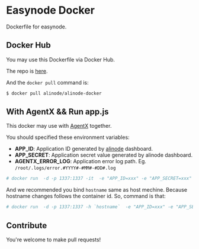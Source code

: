 # Easynode Docker

Dockerfile for easynode.

## Docker Hub

You may use this Dockerfile via Docker Hub.

The repo is [here](https://hub.docker.com/r/alinode/alinode-docker/).

And the `docker pull` command is:

```sh
$ docker pull alinode/alinode-docker
```

## With AgentX && Run app.js

This docker may use with [AgentX](https://github.com/aliyun-node/agentx) together.

You should specified these environment variables:

- **APP_ID**: Application ID generated by [alinode](http://alinode.aliyun.com/) dashboard.
- **APP_SECRET**: Application secret value generated by alinode dashboard.
- **AGENTX_ERROR_LOG**: Application error log path. Eg. `/root/.logs/error.#YYYY#-#MM#-#DD#.log`

```sh
# docker run  -d -p 1337:1337 -it  -e "APP_ID=xxx" -e "APP_SECRET=xxx" -v /root/src/:/web/ docker.io/alinode/alinode-docker node /web/app.js
```

And we recommended you bind `hostname` same as host mechine. Because hostname changes follows the container id. So, command is that:
```sh
# docker run  -d -p 1337:1337 -h `hostname`  -e "APP_ID=xxx" -e "APP_SECRET=xxx" -v /root/src/:/web/ docker.io/alinode/alinode-docker node /web/app.js
```

## Contribute

You're welcome to make pull requests!
